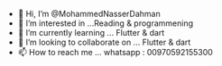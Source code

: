 - 👋 Hi, I’m @MohammedNasserDahman
- 👀 I’m interested in ...Reading & programmening 
- 🌱 I’m currently learning ... Flutter & dart
- 💞️ I’m looking to collaborate on ... Flutter & dart
- 📫 How to reach me ... whatsapp : 00970592155300

<!---
MohammedNasserDahman/MohammedNasserDahman is a ✨ special ✨ repository because its `README.md` (this file) appears on your GitHub profile.
You can click the Preview link to take a look at your changes.
--->
